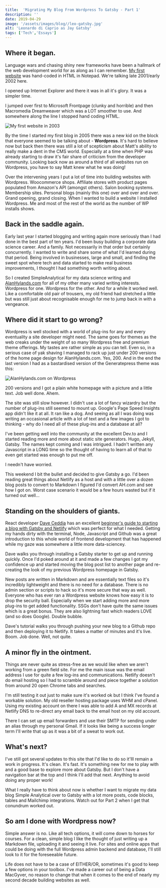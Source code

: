 ```yaml
---
title:  'Migrating My Blog From Wordpress To Gatsby - Part 1'
description: ''
date: 2019-04-29
image: '/assets/images/blog//leo-gatsby.jpg'
alt: 'Leonardo di Caprio as Jay Gatsby'
tags: ['Tech','Essays']
---
```

## Where it began.

Language wars and chasing shiny new frameworks have been a hallmark of the web development world for as along as I can remember. [My first website](http://www.oocities.org/rattlesnake_suitcase/index.htm) was hand-coded in HTML in Notepad. We're talking late 2001/early 2002 here.

I opened up Internet Explorer and there it was in all it's glory. It was a simpler time.

I jumped over first to Microsoft Frontpage (clunky and horrible) and then Macromedia Dreamweaver which was a LOT smoother to use. And somewhere along the line I stopped hand coding HTML.

![My first website in 2003](/assets/images/blog/rattlesnake_suitcase2003.png)

By the time I started my first blog in 2005 there was a new kid on the block that everyone seemed to be talking about - **Wordpress**. It's hard to believe now but back then there was still a lot of scepticism about Matt's ability to really make a dent in the CMS world. Especially at a time when PHP was already starting to draw it's fair share of criticism from the developer community. Looking back now as around a third of all websites run on Wordpress, you have to say Matt knew what he was doing!

Over the intervening years I put a lot of time into building websites with Wordpress. Woocommerce shops. Affiliate stores with product pages populated from Amazon's API (amongst others). Salon booking systems. Membership sites. Personal blogs (mainly this one) over and over and over. Grand opening, grand closing. When I wanted to build a website I installed Wordpress. Me and most of the rest of the world as the number of WP installs shows.

## Back in the saddle again.

Early last year I started blogging and writing again more seriously than I had done in the best part of ten years. I'd been busy building a corporate data science career. And a family. Not necessarily in that order but certainly concurrently. I wanted to write and share some of what I'd learned during that period. Being involved in businesses, large and small, and finding the sweet spot where tech and data started to make real business improvements, I thought I had something worth writing about.

So I created SimpleAnalytical for my data science writing and [AlanHylands.com](https://alanhylands.com) for all of my other many varied writing interests. Wordpress for one. Wordpress for the other. And for a while it worked well. Like a comfortable old pair of trousers, my old friend had stretched a little but was still just about recognisable enough for me to jump back in with a vengeance.

## Where did it start to go wrong?

Wordpress is well stocked with a world of plug-ins for any and every eventuality a site developer might need. The same goes for themes as the web creaks under the weight of so many Wordpress free and premium theme offerings. My tastes are rather simple as you can tell. Even so, in a serious case of yak shaving I managed to rack up just under 200 versions of the home page design for AlanHylands.com. Yes, 200. And in the end the last version I had as a bastardised version of the Generatepress theme was this:

![AlanHylands.com on Wordpress](/assets/images/blog/ah_wp_20190429_400Wx600H.png)

200 versions and I got a plain white homepage with a picture and a little text. Job well done. Ahem.

The site was still slow however. I didn't use a lot of fancy wizardry but the number of plug-ins still seemed to mount up. Google's Page Speed Insights app didn't like it at all. It ran like a dog. And seeing as all I was doing was writing an occasional article with a lot of text and a few images I got to thinking - why do I need all of these plug-ins and a database at all?

I've been getting well into the community at the excellent Dev.to and I started reading more and more about static site generators. Hugo, Jekyll, Gatsby. The names kept coming and I was intrigued. I hadn't written any Javascript in a LONG time so the thought of having to learn all of that to even get started was enough to put me off.

I needn't have worried.

This weekend I bit the bullet and decided to give Gatsby a go. I'd been reading great things about Netlify as a host and with a little over a dozen blog posts to convert to Markdown I figured I'd convert AH.com and see how I got on. Worst case scenario it would be a few hours wasted but if it turned out well...

## Standing on the shoulders of giants.

React developer [Dave Ceddia](https://daveceddia.com/) has an excellent [beginner's guide to starting a blog with Gatsby and Netlify](https://daveceddia.com/start-blog-gatsby-netlify/) which was perfect for what I needed. Getting my hands dirty with the terminal, Node, Javascript and Github was a great introduction to this whole world of frontend development that has happened while my gaze was somewhere a little more data-sciencey.

Dave walks you through installing a Gatsby starter to get up and running quickly. Once I'd poked around at it and made a few changes I got my confidence up and started moving the blog post list to another page and re-creating the look of my previous Wordpress homepage in Gatsby.

New posts are written in Markdown and are essentially text files so it's incredibly lightweight and there is no need for a database. There is no admin section or scripts to hack so it's more secure that way as well. Everyone who has ever ran a Wordpress website knows how easy it is to drop the security ball. Especially when we start adding more and more plug-ins to get added functionality. SSGs don't have quite the same issues which is a great bonus. They are also lightning fast which readers LOVE (and so does Google). Double bubble.

Dave's tutorial walks you through pushing your new blog to a Github repo and then deploying it to Netlify. It takes a matter of minutes and it's live. Boom. Job done. Well, not quite.

## A minor fly in the ointment.

Things are never quite as stress-free as we would like when we aren't working from a green field site. For me the main issue was the email address I use for quite a few log-ins and communications. Netlify doesn't do email hosting so I had to scramble around and piece together a solution from around 20 open Chrome tabs and searches.

I'm still testing it out just to make sure it's worked ok but I think I've found a workable solution. My old reseller hosting package uses WHM and cPanel. Using my existing account on there I was able to add A and MX records at Netlify DNS to re-direct any email back to the email host on my old account.

There I can set up email forwarders and use their SMTP for sending under an alias through my personal Gmail. If it looks like being a success longer term I'll write that up as it was a bit of a sweat to work out.

## What's next?

I've still got several updates to this site that I'd like to do so it'lll remain a work in progress. It's clean. It's fast. It's something new for me to play with and a good base to explore more about Gatsby. But I don't have a navigation bar at the top and I think I'll add that next. Anything to avoid doing any proper work!

What I really have to think about now is whether I want to migrate my data blog Simple Analytical over to Gatsby with a lot more posts, code blocks, tables and Mailchimp integrations. Watch out for Part 2 when I get that conundrum worked out.

## So am I done with Wordpress now?

Simple answer is no. Like all tech options, it will come down to horses for courses. For a clean, simple blog I like the thought of just writing up a Markdown file, uploading it and seeing it live. For sites and online apps that could be doing with the full Wordpress admin backend and database, I'll still look to it for the foreseeable future.

Life does not have to be a case of EITHER/OR, sometimes it's good to keep a few options in your toolbox. I've made a career out of being a Data MacGyver, no reason to change that when it comes to the end of nearly my second decade building websites as well.